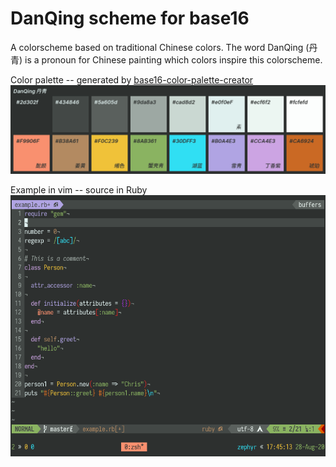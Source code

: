 # DanQing scheme for base16

A colorscheme based on traditional Chinese colors. The word DanQing (丹青) is a
pronoun for Chinese painting which colors inspire this colorscheme.

Color palette -- generated by [base16-color-palette-creator](https://github.com/CosmosAtlas/base16-color-palette-creator)
![color palette for DanQing](./palette.png)

Example in vim -- source in Ruby
![example highlights in Ruby](./danqing-example.png)
